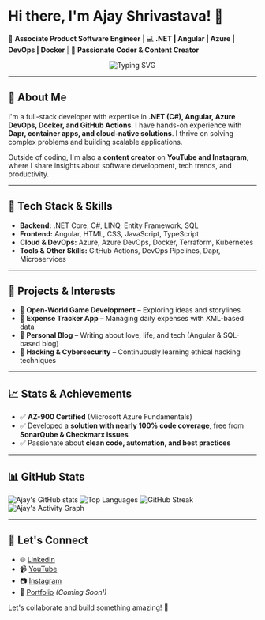 # Hi there, I'm Ajay Shrivastava! 👋

🚀 **Associate Product Software Engineer** | 💻 **.NET | Angular | Azure | DevOps | Docker** | 🎯 **Passionate Coder & Content Creator**

<p align="center">
  <img src="https://readme-typing-svg.demolab.com?font=Pacifico&weight=800&pause=1000&center=true&vCenter=true&width=435&lines=Full+Stack+Developer;AI+Enthusiast;Craving+for+Coding" alt="Typing SVG" />
</p>

---

## 🚀 About Me

I'm a full-stack developer with expertise in **.NET (C#), Angular, Azure DevOps, Docker, and GitHub Actions**. I have hands-on experience with **Dapr, container apps, and cloud-native solutions**. I thrive on solving complex problems and building scalable applications.

Outside of coding, I'm also a **content creator** on **YouTube and Instagram**, where I share insights about software development, tech trends, and productivity.

---

## 🔧 Tech Stack & Skills

- **Backend:** .NET Core, C#, LINQ, Entity Framework, SQL
- **Frontend:** Angular, HTML, CSS, JavaScript, TypeScript
- **Cloud & DevOps:** Azure, Azure DevOps, Docker, Terraform, Kubernetes
- **Tools & Other Skills:** GitHub Actions, DevOps Pipelines, Dapr, Microservices

---

## 📌 Projects & Interests

- 🔹 **Open-World Game Development** – Exploring ideas and storylines
- 🔹 **Expense Tracker App** – Managing daily expenses with XML-based data
- 🔹 **Personal Blog** – Writing about love, life, and tech (Angular & SQL-based blog)
- 🔹 **Hacking & Cybersecurity** – Continuously learning ethical hacking techniques

---

## 📈 Stats & Achievements

- ✅ **AZ-900 Certified** (Microsoft Azure Fundamentals)
- ✅ Developed a **solution with nearly 100% code coverage**, free from **SonarQube & Checkmarx issues**
- ✅ Passionate about **clean code, automation, and best practices**

---

## 📊 GitHub Stats

![Ajay's GitHub stats](https://github-readme-stats.vercel.app/api?username=Ajay-Shrivastava&show_icons=true&theme=radical)
![Top Languages](https://github-readme-stats.vercel.app/api/top-langs/?username=Ajay-Shrivastava&layout=compact&theme=radical)
![GitHub Streak](https://github-readme-streak-stats.herokuapp.com/?user=Ajay-Shrivastava&theme=radical)
![Ajay's Activity Graph](https://github-readme-activity-graph.vercel.app/graph?username=Ajay-Shrivastava&theme=react-dark)

---

## 📢 Let's Connect

- 🌐 [LinkedIn](https://www.linkedin.com/in/ajay)
- 📹 [YouTube](https://www.youtube.com/@ajay)
- 📷 [Instagram](https://www.instagram.com/ajay)
- 💼 [Portfolio](#) *(Coming Soon!)*

Let's collaborate and build something amazing! 🚀

